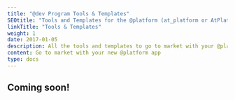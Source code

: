 ```yaml
---
title: "@dev Program Tools & Templates"
SEOtitle: "Tools and Templates for the @platform (at_platform or AtPlatform) Developer Program"
linkTitle: "Tools & Templates"
weight: 1
date: 2017-01-05
description: All the tools and templates to go to market with your @platform privacy app
content: Go to market with your new @platform app
type: docs
---
```


## Coming soon!


